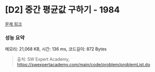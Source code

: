# [D2] 중간 평균값 구하기 - 1984 

[문제 링크](https://swexpertacademy.com/main/code/problem/problemDetail.do?contestProbId=AV5Pw_-KAdcDFAUq) 

### 성능 요약

메모리: 21,068 KB, 시간: 136 ms, 코드길이: 872 Bytes



> 출처: SW Expert Academy, https://swexpertacademy.com/main/code/problem/problemList.do